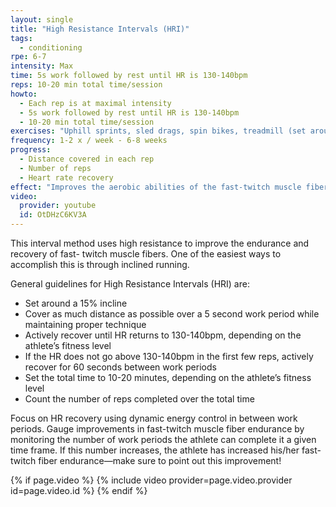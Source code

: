 ```yaml
---
layout: single
title: "High Resistance Intervals (HRI)"
tags:
  - conditioning
rpe: 6-7
intensity: Max
time: 5s work followed by rest until HR is 130-140bpm
reps: 10-20 min total time/session
howto:
  - Each rep is at maximal intensity
  - 5s work followed by rest until HR is 130-140bpm
  - 10-20 min total time/session
exercises: "Uphill sprints, sled drags, spin bikes, treadmill (set around 15% incline) or other cardio machines capable of high resistance"
frequency: 1-2 x / week - 6-8 weeks
progress:
  - Distance covered in each rep
  - Number of reps
  - Heart rate recovery
effect: "Improves the aerobic abilities of the fast-twitch muscle fibers so that high power can be maintained longer."
video:
  provider: youtube
  id: OtDHzC6KV3A
---
```


This interval method uses high resistance to improve the endurance and recovery of fast-
twitch muscle fibers. One of the easiest ways to accomplish this is through inclined running.

General guidelines for High Resistance Intervals (HRI) are:

- Set around a 15% incline
- Cover as much distance as possible over a 5 second work period while maintaining
proper technique
- Actively recover until HR returns to 130-140bpm, depending on the athlete’s fitness
level
- If the HR does not go above 130-140bpm in the first few reps, actively recover for 60
seconds between work periods
- Set the total time to 10-20 minutes, depending on the athlete’s fitness level
- Count the number of reps completed over the total time

Focus on HR recovery using dynamic energy control in between work periods.
Gauge improvements in fast-twitch muscle fiber endurance by monitoring the number of
work periods the athlete can complete it a given time frame. If this number increases, the
athlete has increased his/her fast-twitch fiber endurance—make sure to point out this
improvement!

{% if page.video %}
  {% include video provider=page.video.provider id=page.video.id %}
{% endif %}

